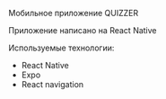 Мобильное приложение QUIZZER

Приложение написано на React Native

Используемые технологии: 
- React Native
- Expo
- React navigation
